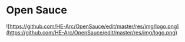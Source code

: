 # Open Sauce

![https://github.com/HE-Arc/OpenSauce/edit/master/res/img/logo.png](https://github.com/HE-Arc/OpenSauce/edit/master/res/img/logo.png)
